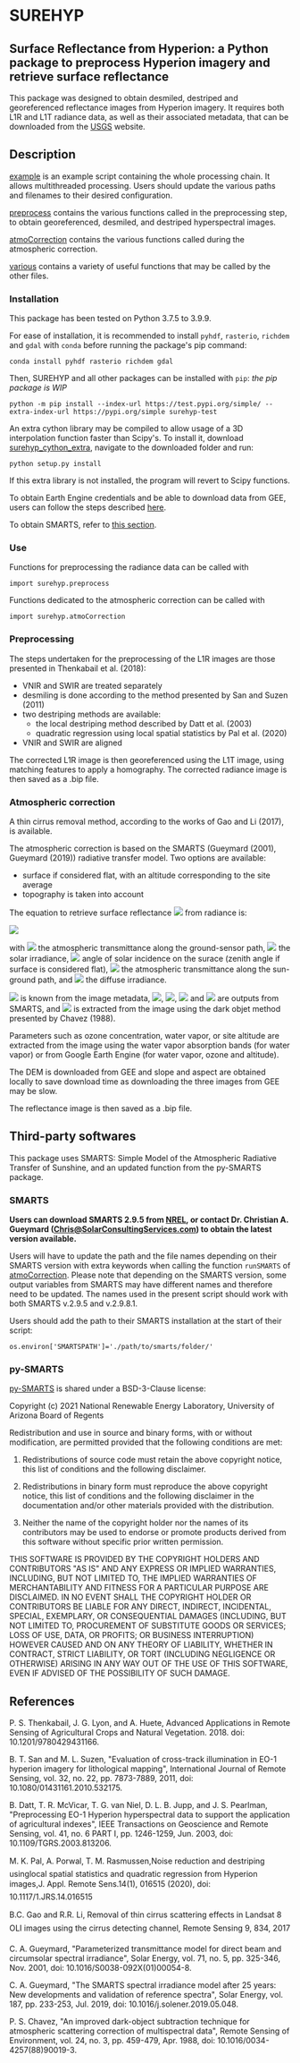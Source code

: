 # SUREHYP
## Surface Reflectance from Hyperion: a Python package to preprocess Hyperion imagery and retrieve surface reflectance

This package was designed to obtain desmiled, destriped and georeferenced reflectance images from Hyperion imagery. It requires both L1R and L1T radiance data, as well as their associated metadata, that can be downloaded from the [USGS](https://earthexplorer.usgs.gov/) website.

## Description

[example](./example.py) is an example script containing the whole processing chain. It allows multithreaded processing. Users should update the various paths and filenames to their desired configuration.

[preprocess](./func/preprocess.py) contains the various functions called in the preprocessing step, to obtain georeferenced, desmiled, and destriped hyperspectral images.

[atmoCorrection](./func/atmoCorrection.py) contains the various functions called during the atmospheric correction.  

[various](./func/various.py) contains a variety of useful functions that may be called by the other files.  

### Installation

This package has been tested on Python 3.7.5 to 3.9.9.

For ease of installation, it is recommended to install `pyhdf`, `rasterio`, `richdem` and `gdal` with `conda` before running the package's pip command:

```
conda install pyhdf rasterio richdem gdal
```

Then, SUREHYP and all other packages can be installed with `pip`: *the pip package is WIP*

```
python -m pip install --index-url https://test.pypi.org/simple/ --extra-index-url https://pypi.org/simple surehyp-test
```

<!---
```
python -m pip install SUREHYP
```
-->

An extra cython library may be compiled to allow usage of a 3D interpolation function faster than Scipy's. To install it, download [surehyp_cython_extra](https://github.com/tmiraglio/surehyp_cython_extra), navigate to the downloaded folder and run:

```
python setup.py install
```

If this extra library is not installed, the program will revert to Scipy functions.

To obtain Earth Engine credentials and be able to download data from GEE, users can follow the steps described [here](https://developers.google.com/earth-engine/guides/python_install-conda#get_credentials).

To obtain SMARTS, refer to [this section](https://github.com/tmiraglio/SUREHYP#third-party-softwares).

### Use




Functions for preprocessing the radiance data can be called with

```
import surehyp.preprocess
```

Functions dedicated to the atmospheric correction can be called with

```
import surehyp.atmoCorrection
```

### Preprocessing

The steps undertaken for the preprocessing of the L1R images are those presented in Thenkabail et al. (2018):

- VNIR and SWIR are treated separately
- desmiling is done according to the method presented by San and Suzen (2011)
- two destriping methods are available: 
    - the local destriping method described by Datt et al. (2003)
    - quadratic regression using local spatial statistics by Pal et al. (2020)
- VNIR and SWIR are aligned

The corrected L1R image is then georeferenced using the L1T image, using matching features to apply a homography. The corrected radiance image is then saved as a .bip file.

### Atmospheric correction

A thin cirrus removal method, according to the works of Gao and Li (2017), is available.

The atmospheric correction is based on the SMARTS (Gueymard (2001), Gueymard (2019)) radiative transfer model. Two options are available:

- surface if considered flat, with an altitude corresponding to the site average
- topography is taken into account

The equation to retrieve surface reflectance <img src="https://render.githubusercontent.com/render/math?math=\rho"> from radiance is:

<img src="https://render.githubusercontent.com/render/math?math=\rho=\frac{\pi{}*(L-L_{haze})}{T_{gs}*(E_{sun}*cos\theta_{Z}*T_{sg} + E_{down})}">

with <img src="https://render.githubusercontent.com/render/math?math=T_{sg}"> the atmospheric transmittance along the ground-sensor path, <img src="https://render.githubusercontent.com/render/math?math=E_{sun}"> the solar irradiance, <img src="https://render.githubusercontent.com/render/math?math=\theta_{Z}"> angle of solar incidence on the surace (zenith angle if surface is considered flat), <img src="https://render.githubusercontent.com/render/math?math=T_{sg}"> the atmospheric transmittance along the sun-ground path, and <img src="https://render.githubusercontent.com/render/math?math=E_{down}"> the diffuse irradiance.

<img src="https://render.githubusercontent.com/render/math?math=\theta_{Z}"> is known from the image metadata, <img src="https://render.githubusercontent.com/render/math?math=E_{sun}">, <img src="https://render.githubusercontent.com/render/math?math=T_{gs}">, <img src="https://render.githubusercontent.com/render/math?math=T_{sg}"> and <img src="https://render.githubusercontent.com/render/math?math=E_{down}"> are outputs from SMARTS, and <img src="https://render.githubusercontent.com/render/math?math=L_{haze}"> is extracted from the image using the dark objet method presented by Chavez (1988).

Parameters such as ozone concentration, water vapor, or site altitude are extracted from the image using the water vapor absorption bands (for water vapor) or from Google Earth Engine (for water vapor, ozone and altitude). 

The DEM is downloaded from GEE and slope and aspect are obtained locally to save download time as downloading the three images from GEE may be slow.

The reflectance image is then saved as a .bip file.

## Third-party softwares

This package uses SMARTS: Simple Model of the Atmospheric Radiative Transfer of Sunshine, and an updated function from the py-SMARTS package.

### SMARTS 
**Users can download SMARTS 2.9.5 from [NREL](https://www.nrel.gov/grid/solar-resource/smarts.html), or contact Dr. Christian A. Gueymard (Chris@SolarConsultingServices.com) to obtain the latest version available.**

Users will have to update the path and the file names depending on their SMARTS version with extra keywords when calling the function `runSMARTS` of [atmoCorrection](./func/atmoCorretion.py). Please note that depending on the SMARTS version, some output variables from SMARTS may have different names and therefore need to be updated. The names used in the present script should work with both SMARTS v.2.9.5 and v.2.9.8.1.

Users should add the path to their SMARTS installation at the start of their script:

```
os.environ['SMARTSPATH']='./path/to/smarts/folder/'
```

### py-SMARTS 
[py-SMARTS](https://github.com/NREL/pySMARTS) is shared under a BSD-3-Clause license:

Copyright (c) 2021 National Renewable Energy Laboratory, University of Arizona Board of Regents

Redistribution and use in source and binary forms, with or without modification, are permitted provided that the following conditions are met:

1. Redistributions of source code must retain the above copyright notice, this list of conditions and the following disclaimer.

2. Redistributions in binary form must reproduce the above copyright notice, this list of conditions and the following disclaimer in the documentation and/or other materials provided with the distribution.

3. Neither the name of the copyright holder nor the names of its contributors may be used to endorse or promote products derived from this software without specific prior written permission.

THIS SOFTWARE IS PROVIDED BY THE COPYRIGHT HOLDERS AND CONTRIBUTORS "AS IS" AND ANY EXPRESS OR IMPLIED WARRANTIES, INCLUDING, BUT NOT LIMITED TO, THE IMPLIED WARRANTIES OF MERCHANTABILITY AND FITNESS FOR A PARTICULAR PURPOSE ARE DISCLAIMED. IN NO EVENT SHALL THE COPYRIGHT HOLDER OR CONTRIBUTORS BE LIABLE FOR ANY DIRECT, INDIRECT, INCIDENTAL, SPECIAL, EXEMPLARY, OR CONSEQUENTIAL DAMAGES (INCLUDING, BUT NOT LIMITED TO, PROCUREMENT OF SUBSTITUTE GOODS OR SERVICES; LOSS OF USE, DATA, OR PROFITS; OR BUSINESS INTERRUPTION) HOWEVER CAUSED AND ON ANY THEORY OF LIABILITY, WHETHER IN CONTRACT, STRICT LIABILITY, OR TORT (INCLUDING NEGLIGENCE OR OTHERWISE) ARISING IN ANY WAY OUT OF THE USE OF THIS SOFTWARE, EVEN IF ADVISED OF THE POSSIBILITY OF SUCH DAMAGE.

## References

P. S. Thenkabail, J. G. Lyon, and A. Huete, Advanced Applications in Remote Sensing of Agricultural Crops and Natural Vegetation. 2018. doi: 10.1201/9780429431166.

B. T. San and M. L. Suzen, "Evaluation of cross-track illumination in EO-1 hyperion imagery for lithological mapping", International Journal of Remote Sensing, vol. 32, no. 22, pp. 7873-7889, 2011, doi: 10.1080/01431161.2010.532175.

B. Datt, T. R. McVicar, T. G. van Niel, D. L. B. Jupp, and J. S. Pearlman, "Preprocessing EO-1 Hyperion hyperspectral data to support the application of agricultural indexes", IEEE Transactions on Geoscience and Remote Sensing, vol. 41, no. 6 PART I, pp. 1246-1259, Jun. 2003, doi: 10.1109/TGRS.2003.813206.

M. K. Pal, A. Porwal, T. M. Rasmussen,Noise reduction and destriping usinglocal spatial statistics and quadratic regression from Hyperion images,J. Appl. Remote Sens.14(1), 016515 (2020), doi: 10.1117/1.JRS.14.016515

B.C. Gao and R.R. Li, Removal of thin cirrus scattering effects in Landsat 8 OLI images using the cirrus detecting channel, Remote Sensing 9, 834, 2017

C. A. Gueymard, "Parameterized transmittance model for direct beam and circumsolar spectral irradiance", Solar Energy, vol. 71, no. 5, pp. 325-346, Nov. 2001, doi: 10.1016/S0038-092X(01)00054-8.

C. A. Gueymard, "The SMARTS spectral irradiance model after 25 years: New developments and validation of reference spectra", Solar Energy, vol. 187, pp. 233-253, Jul. 2019, doi: 10.1016/j.solener.2019.05.048.

P. S. Chavez, "An improved dark-object subtraction technique for atmospheric scattering correction of multispectral data", Remote Sensing of Environment, vol. 24, no. 3, pp. 459-479, Apr. 1988, doi: 10.1016/0034-4257(88)90019-3.
